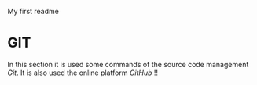  My first readme 
# GIT 

In this section it is used some commands of the source code management *Git*. It is also used the online platform *GitHub* !!    
